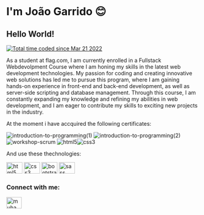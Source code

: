 <br clear="both" />

<h1 align="left">I'm João Garrido 😊</h1>

###



###

<h2>Hello World!</h2><a href="https://wakatime.com/@c6d698f9-2e6e-48aa-ab6d-c076a25f2458"><img src="https://wakatime.com/badge/user/c6d698f9-2e6e-48aa-ab6d-c076a25f2458.svg" alt="Total time coded since Mar 21 2022" /></a>
<p>
	As a student at flag.com, I am currently enrolled in a Fullstack Webdevolpment Course where I am honing my skills in the latest web development technologies. My passion for coding and creating
	innovative web solutions has led me to pursue this program, where I am gaining hands-on experience in front-end and back-end development, as well as server-side scripting and database management.
	Through this course, I am constantly expanding my knowledge and refining my abilities in web development, and I am eager to contribute my skills to exciting new projects in the industry.
</p>

<p>At the moment i have accquired the following certificates:</p>

![introduction-to-programming(1)](https://github.com/garridothecat/garridothecat/assets/107148935/3ef20ae8-dc9b-492a-afa7-5c2cb7883a27) ![introduction-to-programming(2)](https://github.com/garridothecat/garridothecat/assets/107148935/d58a20f5-db33-4609-88cb-e4bd54a9fa48) ![workshop-scrum](https://github.com/garridothecat/garridothecat/assets/107148935/c102c896-e218-480f-9580-0b21771c9bac) ![html5](https://github.com/garridothecat/garridothecat/assets/107148935/2ee01e92-6bf2-475f-be03-2e1743ae6fa2)![css3](https://github.com/garridothecat/garridothecat/assets/107148935/ced6e39a-8e7a-4f07-9dcb-48b202c76c02)

<p>And use these thechnologies:</p>
<div align="left">
	<img src="https://cdn.jsdelivr.net/gh/devicons/devicon/icons/html5/html5-original.svg" height="30" width="42" alt="html5 logo" />
	<img src="https://cdn.jsdelivr.net/gh/devicons/devicon/icons/css3/css3-original.svg" height="30" width="42" alt="css3 logo" />
	<img src="https://cdn.jsdelivr.net/gh/devicons/devicon/icons/bootstrap/bootstrap-original.svg" height="30" width="42" alt="bootstrap logo" />
	<img src="https://cdn.jsdelivr.net/gh/devicons/devicon/icons/sass/sass-original.svg" height="30" width="42" alt="sass logo" />
	<!-- <img src="https://cdn.jsdelivr.net/gh/devicons/devicon/icons/tailwindcss/tailwindcss-plain.svg" height="30" width="42" alt="tailwindcss logo" />
	<img src="https://cdn.jsdelivr.net/gh/devicons/devicon/icons/javascript/javascript-original.svg" height="30" width="42" alt="javascript logo" />
	<img src="https://cdn.jsdelivr.net/gh/devicons/devicon/icons/react/react-original.svg" height="30" width="42" alt="react logo" /> -->
	<!-- <img src="https://cdn.jsdelivr.net/gh/devicons/devicon/icons/nodejs/nodejs-original.svg" height="30" width="42" alt="nodejs logo"  /> -->
	<!-- <img src="https://cdn.jsdelivr.net/gh/devicons/devicon/icons/npm/npm-original-wordmark.svg" height="30" width="42" alt="npm logo" /> -->
</div>

<!-- <div align="left">
  <img src="https://github-readme-stats.vercel.app/api?hide_title=true&hide_rank=true&show_icons=true&include_all_commits=true&count_private=true&disable_animations=false&theme=dracula&locale=en&hide_border=true&username=migsilva89" height="150" alt="stats graph"  /> -->

<!--   <img src="https://github-readme-stats.vercel.app/api/top-langs?&username=migsilva89&locale=en&hide_title=true&layout=compact&count_private=true&include_all_commits=true&card_width=320&langs_count=6&theme=dracula&hide_border=true" height="150" alt="languages graph" />
</div> -->

<h3 align="left">Connect with me:</h3>
<p align="left">
	<a href="https://www.linkedin.com/in/jo%C3%A3o-garrido-878455155/" target="blank">
		<img
			align="center"
			src="https://raw.githubusercontent.com/rahuldkjain/github-profile-readme-generator/master/src/images/icons/Social/linked-in-alt.svg"
			alt="muhammad-nurcholis-112b73162"
			height="30"
			width="40"
	/></a>
</p>

